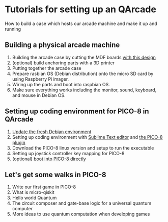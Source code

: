 # Tutorials for setting up an QArcade

How to build a case which hosts our arcade machine and make it up and running

## Building a physical arcade machine
  1. Building the arcade case by cutting the MDF boards [with this design](https://www.slideshare.net/WenSenLu1/qarcade-layout)
  2. (optional) build anchoring parts with a 3D printer 
  3. Putting together the arcade case
  4. Prepare rasbian OS (Debian distribution) onto the micro SD card by using Raspberry Pi imager.
  5. Wiring up the parts and boot into raspbian OS.
  6. Make sure everything works including the monitor, sound, keyboard, and mouse in Debian OS.

## Setting up coding environment for PICO-8 in QArcade
  1. [Update the fresh Debian environment](https://itsfoss.com/apt-get-linux-guide/)
  2. Setting up coding environment with [Sublime Text editor](https://snapcraft.io/install/sublime-text/raspbian) and [the PICO-8 plugin](https://packagecontrol.io/packages/PICO-8)
  3. Download the PICO-8 linux version and setup to run the executable
  4. Setting up joystick controller key mapping for PICO-8
  5. (optional) [boot into PICO-8 directly](https://magpi.raspberrypi.org/articles/pico-8-raspberry-pi-starter-guide)

## Let's get some walks in PICO-8
  1. Write our first game in PICO-8
  2. What is micro-qiskit
  3. Hello world Quantum
  4. The circuit composer and gate-base logic for a universal quantum computer
  5. More ideas to use quantum computation when developing games
